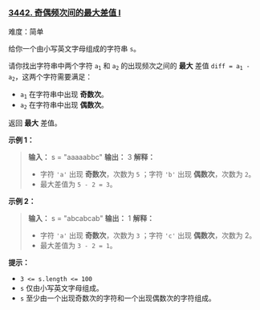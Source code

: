 ### [3442\. 奇偶频次间的最大差值 I](https://leetcode.cn/problems/maximum-difference-between-even-and-odd-frequency-i/)

难度：简单

给你一个由小写英文字母组成的字符串 `s`。

请你找出字符串中两个字符 <code>a<sub>1</sub></code> 和 <code>a<sub>2</sub></code> 的出现频次之间的 **最大** 差值 <code>diff = a<sub>1</sub> - a<sub>2</sub></code>，这两个字符需要满足：

- <code>a<sub>1</sub></code> 在字符串中出现 **奇数次**。
- <code>a<sub>2</sub></code> 在字符串中出现 **偶数次**。

返回 **最大** 差值。

**示例 1：**

> **输入：** s = "aaaaabbc"
> **输出：** 3
> **解释：**
>
> - 字符 `'a'` 出现 **奇数次**，次数为 `5` ；字符 `'b'` 出现 **偶数次**，次数为 `2`。
> - 最大差值为 `5 - 2 = 3`。

**示例 2：**

> **输入：** s = "abcabcab"
> **输出：** 1
> **解释：**
>
> - 字符 `'a'` 出现 **奇数次**，次数为 `3` ；字符 `'c'` 出现 **偶数次**，次数为 2。
> - 最大差值为 `3 - 2 = 1`。

**提示：**

- `3 <= s.length <= 100`
- `s` 仅由小写英文字母组成。
- `s` 至少由一个出现奇数次的字符和一个出现偶数次的字符组成。
